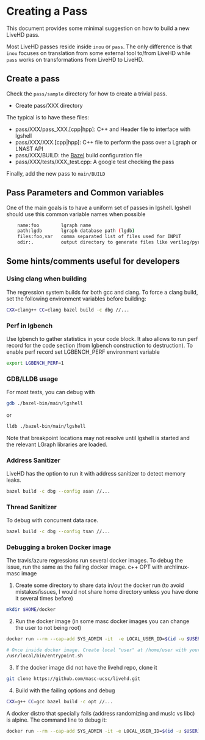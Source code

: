 
# Creating a Pass

This document provides some minimal suggestion on how to build a new LiveHD pass.


Most LiveHD passes reside inside `inou` or `pass`. The only difference is that
`inou` focuses on translation from some external tool to/from LiveHD while
`pass` works on transformations from LiveHD to LiveHD.

## Create a pass

Check the `pass/sample` directory for how to create a trivial pass.

* Create pass/XXX directory

The typical is to have these files:

* pass/XXX/pass_XXX.[cpp|hpp]: C++ and Header file to interface with lgshell
* pass/XXX/XXX.[cpp|hpp]: C++ file to perform the pass over a Lgraph or LNAST API
* pass/XXX/BUILD: the [Bazel](bazel.md) build configuration file
* pass/XXX/tests/XXX_test.cpp: A google test checking the pass


Finally, add the new pass to `main/BUILD`


## Pass Parameters and Common variables

 One of the main goals is to have a uniform set of passes in lgshell. lgshell should use this common
variable names when possible

```bash
    name:foo        lgraph name
    path:lgdb       lgraph database path (lgdb)
    files:foo,var   comma separated list of files used for INPUT
    odir:.          output directory to generate files like verilog/pyrope...
```

## Some hints/comments useful for developers

### Using clang when building

The regression system builds for both gcc and clang. To force a clang build, set the following environment variables before building:

```sh
CXX=clang++ CC=clang bazel build -c dbg //...
```

### Perf in lgbench

Use lgbench to gather statistics in your code block. It also allows to run perf record
for the code section (from lgbench construction to destruction). To enable perf record
set LGBENCH_PERF environment variable

```sh
export LGBENCH_PERF=1
```

### GDB/LLDB usage

For most tests, you can debug with

```sh
gdb ./bazel-bin/main/lgshell
```

or

```sh
lldb ./bazel-bin/main/lgshell
```

Note that breakpoint locations may not resolve until lgshell is started and the relevant LGraph libraries are loaded.

### Address Sanitizer

LiveHD has the option to run it with address sanitizer to detect memory leaks.

```sh
bazel build -c dbg --config asan //...
```

### Thread Sanitizer

To debug with concurrent data race.

```sh
bazel build -c dbg --config tsan //...
```

### Debugging a broken Docker image

The travis/azure regressions run several docker images. To debug the issue, run the same as the failing
docker image. c++ OPT with archlinux-masc image

1. Create some directory to share data in/out the docker run (to avoid
   mistakes/issues, I would not share home directory unless you have done it
   several times before)

```sh
mkdir $HOME/docker
```

2. Run the docker image (in some masc docker images you can change the user to not being root)

```sh
docker run --rm --cap-add SYS_ADMIN -it  -e LOCAL_USER_ID=$(id -u $USER) -v ${HOME}/docker:/home/user mascucsc/archlinux-masc

# Once inside docker image. Create local "user" at /home/user with your userid
/usr/local/bin/entrypoint.sh
```

3. If the docker image did not have the livehd repo, clone it

```sh
git clone https://github.com/masc-ucsc/livehd.git
```

4. Build with the failing options and debug

```sh
CXX=g++ CC=gcc bazel build -c opt //...
```

A docker distro that specially fails (address randomizing and muslc vs libc) is alpine. The command line to debug it:

```sh
docker run --rm --cap-add SYS_ADMIN -it -e LOCAL_USER_ID=$(id -u $USER) -v $HOME:/home/user -v/local/scrap:/local/scrap mascucsc/alpine-masc
```
